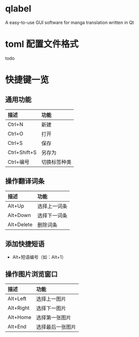 # qlabel
A easy-to-use GUI software for manga translation written in Qt

# toml 配置文件格式
todo

# 快捷键一览

## 通用功能
| 描述 | 功能 |
| :---- | :---- |
| Ctrl+N | 新建 |
| Ctrl+O | 打开 |
| Ctrl+S | 保存 |
| Ctrl+Shift+S | 另存为 |
| Ctrl+编号 | 切换标签种类 |

## 操作翻译词条
| 描述 | 功能 |
| :---- | :---- |
| Alt+Up | 选择上一词条 |
| Alt+Down | 选择下一词条 |
| Alt+Delete | 删除词条 |

## 添加快捷短语
- Alt+短语编号（如：Alt+1）

## 操作图片浏览窗口
| 描述 | 功能 |
| :---- | :---- |
| Alt+Left | 选择上一图片 |
| Alt+Right | 选择下一图片 |
| Alt+Home | 选择第一张图片 |
| Alt+End | 选择最后一张图片 |